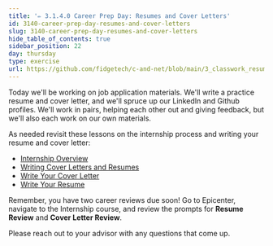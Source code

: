 ```yaml
---
title: '✏️ 3.1.4.0 Career Prep Day: Resumes and Cover Letters'
id: 3140-career-prep-day-resumes-and-cover-letters
slug: 3140-career-prep-day-resumes-and-cover-letters
hide_table_of_contents: true
sidebar_position: 22
day: thursday
type: exercise
url: https://github.com/fidgetech/c-and-net/blob/main/3_classwork_resumes_coverletters_career_prep_day_reminder.md
---
```


Today we'll be working on job application materials. We'll write a practice resume and cover letter, and we'll spruce up our LinkedIn and Github profiles. We'll work in pairs, helping each other out and giving feedback, but we'll also each work on our own materials.

As needed revisit these lessons on the internship process and writing your resume and cover letter:

* [Internship Overview](/internship-and-job-search/internship-process/internship-overview)
* [Writing Cover Letters and Resumes](/internship-and-job-search/applying-for-internships-and-jobs/writing-cover-letters-and-resumes)
* [Write Your Cover Letter](/internship-and-job-search/applying-for-internships-and-jobs/writing-your-cover-letter)
* [Write Your Resume](/internship-and-job-search/applying-for-internships-and-jobs/writing-your-resume)

Remember, you have two career reviews due soon! Go to Epicenter, navigate to the Internship course, and review the prompts for **Resume Review** and **Cover Letter Review**.

Please reach out to your advisor with any questions that come up.
